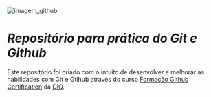![imagem_github](https://media.licdn.com/dms/image/C4E12AQFTIDn9BhkjIw/article-cover_image-shrink_600_2000/0/1613050809451?e=2147483647&v=beta&t=G-MvbqflRtpElkziO1SvZf8PGedysrdjq7fzZutcrAg) 

# ***Repositório para prática do Git e Github***

 Este repositório foi criado com o intuito de desenvolver e melhorar as habilidades com Git e Gtihub através do curso [Formação Github Certification](https://web.dio.me/track/formacao-github-certification) da [DIO](https://2lspc0k8.r.us-east-1.awstrack.me/L0/https:%2F%2Fweb.dio.me%2F/1/01000192f578cfbc-816f45f0-21dd-4784-a634-4dfaaaf0c588-000000/thikD6VWAgHy28o4ZdNwMBMbCEU=398).